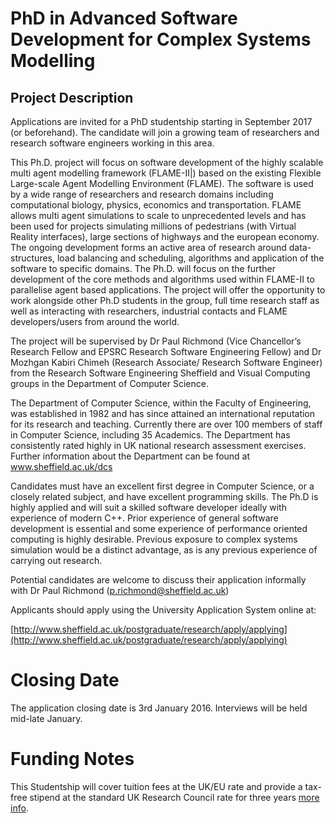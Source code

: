 # PhD in Advanced Software Development for Complex Systems Modelling 

## Project Description
Applications are invited for a PhD studentship starting in September 2017 (or beforehand). The candidate will join a growing team of researchers and research software engineers working in this area. 

This Ph.D. project will focus on software development of the highly scalable multi agent modelling framework (FLAME-II|) based on the existing Flexible Large-scale Agent Modelling Environment (FLAME). The software is used by a wide range of researchers and research domains including computational biology, physics, economics and transportation. FLAME allows multi agent simulations to scale to unprecedented levels and has been used for projects simulating millions of pedestrians (with Virtual Reality interfaces), large sections of highways and the european economy. The ongoing development forms an active area of research around data-structures, load balancing and scheduling, algorithms and application of the software to specific domains. The Ph.D. will focus on the further development of the core methods and algorithms used within FLAME-II to parallelise agent based applications.  The project will offer the opportunity to work alongside other Ph.D students in the group, full time research staff as well as interacting with researchers, industrial contacts and FLAME developers/users from around the world. 

The project will be supervised by Dr Paul Richmond (Vice Chancellor’s Research Fellow and EPSRC Research Software Engineering Fellow) and Dr Mozhgan Kabiri Chimeh (Research Associate/ Research Software Engineer) from the Research Software Engineering Sheffield and Visual Computing groups in the Department of Computer Science. 

The Department of Computer Science, within the Faculty of Engineering, was established in 1982 and has since attained an international reputation for its research and teaching. Currently there are over 100 members of staff in Computer Science, including 35 Academics. The Department has consistently rated highly in UK national research assessment exercises. Further information about the Department can be found at www.sheffield.ac.uk/dcs 

Candidates must have an excellent first degree in Computer Science, or a closely related subject, and have excellent programming skills. The Ph.D is highly applied and will suit a skilled software developer ideally with experience of modern C++. Prior experience of general software development is essential and some experience of performance oriented computing is highly desirable. Previous exposure to complex systems simulation would be a distinct advantage, as is any previous experience of carrying out research. 

Potential candidates are welcome to discuss their application informally with Dr Paul Richmond (p.richmond@sheffield.ac.uk) 

Applicants should apply using the University Application System online at:

[http://www.sheffield.ac.uk/postgraduate/research/apply/applying](http://www.sheffield.ac.uk/postgraduate/research/apply/applying) 

# Closing Date

The application closing date is 3rd January 2016. Interviews will be held mid-late January.

# Funding Notes
This Studentship will cover tuition fees at the UK/EU rate and provide a tax-free stipend at the standard UK Research Council rate for three years [more info](https://www.sheffield.ac.uk/postgraduate/research/scholarships/epsrc). 



